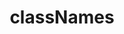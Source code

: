 ---
title: classNames
template: topic.jade
tags: [ class, classNamesBindings ]
description: array or string of View's class attribute
value: "[ 'color', 'size' ]"
---